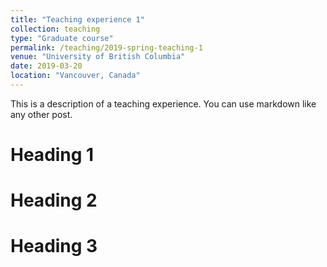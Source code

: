 ```yaml
---
title: "Teaching experience 1"
collection: teaching
type: "Graduate course"
permalink: /teaching/2019-spring-teaching-1
venue: "University of British Columbia"
date: 2019-03-20
location: "Vancouver, Canada"
---
```


This is a description of a teaching experience. You can use markdown like any other post.

Heading 1
======

Heading 2
======

Heading 3
======
